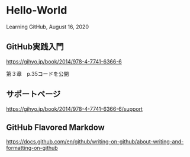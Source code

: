 # Hello-World
Learning GitHub, August 16, 2020

## GitHub実践入門

https://gihyo.jp/book/2014/978-4-7741-6366-6

第３章　p.35コードを公開

## サポートページ
https://gihyo.jp/book/2014/978-4-7741-6366-6/support

## GitHub Flavored Markdow

https://docs.github.com/en/github/writing-on-github/about-writing-and-formatting-on-github
